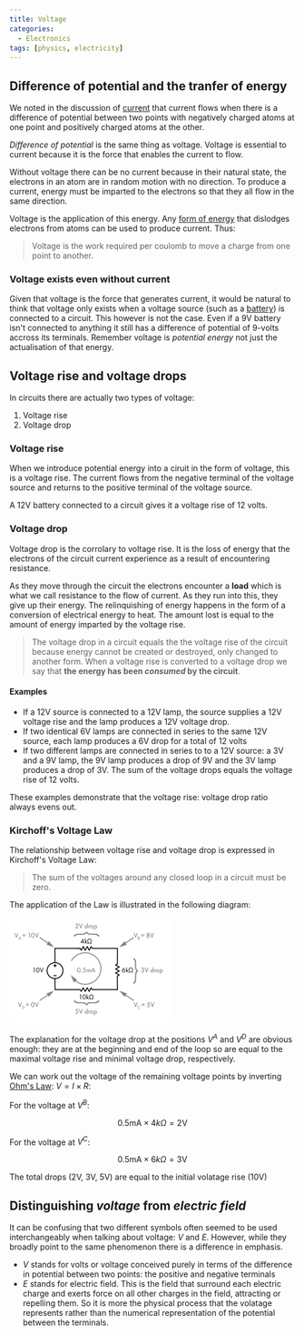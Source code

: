 ```yaml
---
title: Voltage
categories:
  - Electronics
tags: [physics, electricity]
---
```


## Difference of potential and the tranfer of energy

We noted in the discussion of [current](/Electronics_and_Hardware/Analogue_circuits/Current.md) that current flows when there is a difference of potential between two points with negatively charged atoms at one point and positively charged atoms at the other.

_Difference of potential_ is the same thing as voltage. Voltage is essential to current because it is the force that enables the current to flow.

Without voltage there can be no current because in their natural state, the electrons in an atom are in random motion with no direction. To produce a current, energy must be imparted to the electrons so that they all flow in the same direction.

Voltage is the application of this energy. Any [form of energy](/Electronics_and_Hardware/Analogue_circuits/Voltage_sources.md) that dislodges electrons from atoms can be used to produce current. Thus:

> Voltage is the work required per coulomb to move a charge from one point to another.

### Voltage exists even without current

Given that voltage is the force that generates current, it would be natural to think that voltage only exists when a voltage source (such as a [battery](/Electronics_and_Hardware/Analogue_circuits/Cells_and_batteries.md)) is connected to a circuit. This however is not the case. Even if a 9V battery isn't connected to anything it still has a difference of potential of 9-volts accross its terminals. Remember voltage is _potential energy_ not just the actualisation of that energy.

## Voltage rise and voltage drops

In circuits there are actually two types of voltage:

1. Voltage rise
2. Voltage drop

### Voltage rise

When we introduce potential energy into a ciruit in the form of voltage, this is a voltage rise. The current flows from the negative terminal of the voltage source and returns to the positive terminal of the voltage source.

A 12V battery connected to a circuit gives it a voltage rise of 12 volts.

### Voltage drop

Voltage drop is the corrolary to voltage rise. It is the loss of energy that the electrons of the circuit current experience as a result of encountering resistance.

As they move through the circuit the electrons encounter a **load** which is what we call resistance to the flow of current. As they run into this, they give up their energy. The relinquishing of energy happens in the form of a conversion of electrical energy to heat. The amount lost is equal to the amount of energy imparted by the voltage rise.

> The voltage drop in a circuit equals the the voltage rise of the circuit because energy cannot be created or destroyed, only changed to another form. When a voltage rise is converted to a voltage drop we say that **the energy has been _consumed_ by the circuit**.

#### Examples

- If a 12V source is connected to a 12V lamp, the source supplies a 12V voltage rise and the lamp produces a 12V voltage drop.
- If two identical 6V lamps are connected in series to the same 12V source, each lamp produces a 6V drop for a total of 12 volts
- If two different lamps are connected in series to to a 12V source: a 3V and a 9V lamp, the 9V lamp produces a drop of 9V and the 3V lamp produces a drop of 3V. The sum of the voltage drops equals the voltage rise of 12 volts.

These examples demonstrate that the voltage rise: voltage drop ratio always evens out.

### Kirchoff's Voltage Law

The relationship between voltage rise and voltage drop is expressed in Kirchoff's Voltage Law:

> The sum of the voltages around any closed loop in a circuit must be zero.

The application of the Law is illustrated in the following diagram:

![](/_img/voltage-drop.png)

The explanation for the voltage drop at the positions $V^{A}$ and $V^{D}$ are obvious enough: they are at the beginning and end of the loop so are equal to the maximal voltage rise and minimal voltage drop, respectively.

We can work out the voltage of the remaining voltage points by inverting [Ohm's Law](/Electronics_and_Hardware/Physics_of_electricity/Ohms_Law.md): $V = I \times R$:

For the voltage at $V^{B}$:

$$
  0.5\textsf{mA} \times \textsf{4}k\Omega = 2 \textsf{V}
$$

For the voltage at $V^{C}$:

$$
  0.5\textsf{mA} \times \textsf{6}k\Omega = 3 \textsf{V}
$$

The total drops (2V, 3V, 5V) are equal to the initial volatage rise (10V)

## Distinguishing _voltage_ from _electric field_

It can be confusing that two different symbols often seemed to be used interchangeably when talking about voltage: $V$ and $E$. However, while they broadly point to the same phenomenon there is a difference in emphasis.

- $V$ stands for volts or voltage conceived purely in terms of the difference in potential between two points: the positive and negative terminals
- $E$ stands for electric field. This is the field that surround each electric charge and exerts force on all other charges in the field, attracting or repelling them. So it is more the physical process that the volatage represents rather than the numerical representation of the potential between the terminals.
